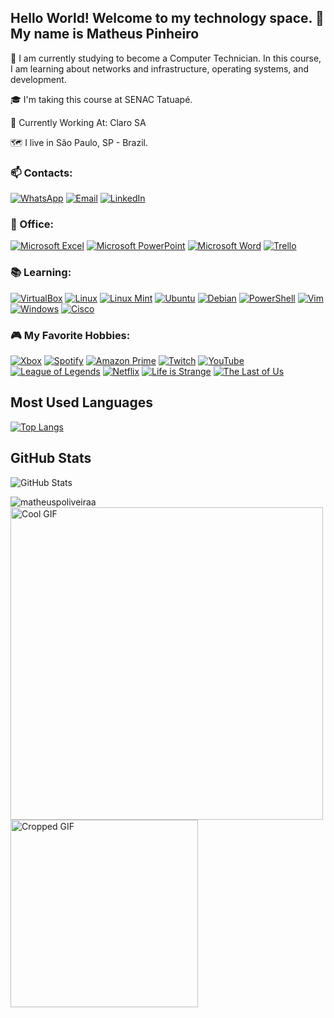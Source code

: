 ## Hello World! Welcome to my technology space. 👋 My name is Matheus Pinheiro

🌱 I am currently studying to become a Computer Technician. In this course, I am learning about networks and infrastructure, operating systems, and development.

🎓 I'm taking this course at SENAC Tatuapé.

📱 Currently Working At: Claro SA

🗺 I live in São Paulo, SP - Brazil.

### 📫 Contacts:

[![WhatsApp](https://img.shields.io/badge/-WhatsApp-25D366?style=for-the-badge&logo=WhatsApp&logoColor=white)](https://wa.me/5511959390044) 
[![Email](https://img.shields.io/badge/Email-%23D14836.svg?style=for-the-badge&logo=gmail&logoColor=white)](mailto:matheusoliveira353jr@gmail.com)
[![LinkedIn](https://img.shields.io/badge/-LinkedIn-0077B5?style=for-the-badge&logo=LinkedIn&logoColor=white)](https://www.linkedin.com/in/matheus-pinheiro-de-oliveira-26b587265?trk=people-guest_people_search-card)

### 🏢 Office:

[![Microsoft Excel](https://img.shields.io/badge/Microsoft%20Excel-217346?style=for-the-badge&logo=microsoft-excel&logoColor=white)](https://www.microsoft.com/pt-br/microsoft-365/excel)
[![Microsoft PowerPoint](https://img.shields.io/badge/Microsoft%20PowerPoint-B7472A?style=for-the-badge&logo=microsoft-powerpoint&logoColor=white)](https://www.microsoft.com/pt-br/microsoft-365/powerpoint)
[![Microsoft Word](https://img.shields.io/badge/Microsoft%20Word-2B579A?style=for-the-badge&logo=microsoft-word&logoColor=white)](https://www.microsoft.com/pt-br/microsoft-365/word)
[![Trello](https://img.shields.io/badge/Trello-0052CC?style=for-the-badge&logo=trello&logoColor=white)](https://trello.com)

### 📚 Learning:

[![VirtualBox](https://img.shields.io/badge/VirtualBox-183A7D?style=for-the-badge&logo=oracle&logoColor=white)](https://www.virtualbox.org)
[![Linux](https://img.shields.io/badge/Linux-FCC624?style=for-the-badge&logo=linux&logoColor=black)](https://www.linux.org)
[![Linux Mint](https://img.shields.io/badge/Linux%20Mint-87CF3D?style=for-the-badge&logo=linux-mint&logoColor=white)](https://linuxmint.com)
[![Ubuntu](https://img.shields.io/badge/Ubuntu-E95420?style=for-the-badge&logo=ubuntu&logoColor=white)](https://ubuntu.com)
[![Debian](https://img.shields.io/badge/Debian-A81D24?style=for-the-badge&logo=debian&logoColor=white)](https://www.debian.org)
[![PowerShell](https://img.shields.io/badge/PowerShell-5391FE?style=for-the-badge&logo=powershell&logoColor=white)](https://docs.microsoft.com/powershell/)
[![Vim](https://img.shields.io/badge/Vim-019733?style=for-the-badge&logo=vim&logoColor=white)](https://www.vim.org)
[![Windows](https://img.shields.io/badge/Windows-00A4EF?style=for-the-badge&logo=windows&logoColor=white)](https://www.microsoft.com/windows)
[![Cisco](https://img.shields.io/badge/Cisco-0056A0?style=for-the-badge&logo=cisco&logoColor=white)](https://www.cisco.com)

### 🎮 My Favorite Hobbies:

[![Xbox](https://img.shields.io/badge/Xbox-107C10?style=for-the-badge&logo=xbox&logoColor=white)](https://www.xbox.com)
[![Spotify](https://img.shields.io/badge/Spotify-1DB954?style=for-the-badge&logo=spotify&logoColor=white)](https://www.spotify.com)
[![Amazon Prime](https://img.shields.io/badge/Amazon%20Prime-00A859?style=for-the-badge&logo=amazonprime&logoColor=white)](https://www.amazon.com.br/amazonprime)
[![Twitch](https://img.shields.io/badge/Twitch-9146FF?style=for-the-badge&logo=twitch&logoColor=white)](https://www.twitch.tv)
[![YouTube](https://img.shields.io/badge/YouTube-FF0000?style=for-the-badge&logo=youtube&logoColor=white)](https://www.youtube.com)
[![League of Legends](https://img.shields.io/badge/League%20of%20Legends-FF4654?style=for-the-badge&logo=riot-games&logoColor=white)](https://www.leagueoflegends.com)
[![Netflix](https://img.shields.io/badge/Netflix-E50914?style=for-the-badge&logo=netflix&logoColor=white)](https://www.netflix.com)
[![Life is Strange](https://img.shields.io/badge/Life%20is%20Strange-1E90FF?style=for-the-badge&logo=life-is-strange&logoColor=white)](https://www.lifeisstrange.com)
[![The Last of Us](https://img.shields.io/badge/The%20Last%20of%20Us-0E5E6C?style=for-the-badge&logo=the-last-of-us&logoColor=white)](https://www.thelastofus.playstation.com)

## Most Used Languages
[![Top Langs](https://github-readme-stats.vercel.app/api/top-langs/?username=matheuspoliveiraa&layout=compact&theme=radical)](https://github.com/seuusuario)

## GitHub Stats
![GitHub Stats](https://github-readme-stats.vercel.app/api?username=matheuspoliveiraa&show_icons=true&theme=radical)

  <img src="https://github-readme-streak-stats.herokuapp.com/?user=matheuspoliveiraa&theme=dark" alt="matheuspoliveiraa"/>
</div>

<img src="[https://media.giphy.com/media/j5oP7zSilio3SewxAA/giphy.gif?cid=790b7611cgez05fmbv48vlihp0nt8t39rs2vrgjbgdv25p5u&ep=v1_gifs_search&rid=giphy.gif&ct=g](https://giphy.com/gifs/betrybe-programao-cdigo-mulheres-na-GY6Zmupsc3ilQbsjbL)" alt="Cool GIF" width="500"/>

<img src="https://media.tenor.com/A-xepNszV9YAAAAi/ai-bot.gif" alt="Cropped GIF" width="300"/>



